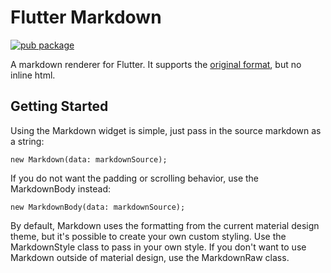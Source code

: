 # Flutter Markdown
[![pub package](https://img.shields.io/pub/v/flutter_markdown.svg)](https://pub.dartlang.org/packages/flutter_markdown)

A markdown renderer for Flutter. It supports the
[original format](https://daringfireball.net/projects/markdown/), but no inline
html.

## Getting Started

Using the Markdown widget is simple, just pass in the source markdown as a
string:

    new Markdown(data: markdownSource);

If you do not want the padding or scrolling behavior, use the MarkdownBody
instead:

    new MarkdownBody(data: markdownSource);

By default, Markdown uses the formatting from the current material design theme,
but it's possible to create your own custom styling. Use the MarkdownStyle class
to pass in your own style. If you don't want to use Markdown outside of material
design, use the MarkdownRaw class.
